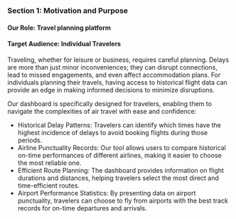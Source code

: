### Section 1: Motivation and Purpose


#### Our Role: Travel planning platform
#### Target Audience: Individual Travelers
Traveling, whether for leisure or business, requires careful planning. Delays are more than just minor inconveniences; they can disrupt connections, lead to missed engagements, and even affect accommodation plans. For individuals planning their travels, having access to historical flight data can provide an edge in making informed decisions to minimize disruptions.

Our dashboard is specifically designed for travelers, enabling them to navigate the complexities of air travel with ease and confidence:

- Historical Delay Patterns: Travelers can identify which times have the highest incidence of delays to avoid booking flights during those periods.
- Airline Punctuality Records: Our tool allows users to compare historical on-time performances of different airlines, making it easier to choose the most reliable one.
- Efficient Route Planning: The dashboard provides information on flight durations and distances, helping travelers select the most direct and time-efficient routes.
- Airport Performance Statistics: By presenting data on airport punctuality, travelers can choose to fly from airports with the best track records for on-time departures and arrivals.